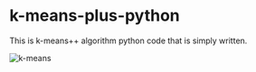 # k-means-plus-python


This is k-means++ algorithm python code that is simply written.  

![k-means](https://user-images.githubusercontent.com/25835750/50908735-aabcc700-146d-11e9-8d58-cdabd2f4307e.png)
